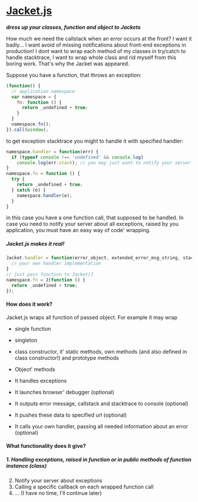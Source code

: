 [Jacket.js](http://jacketjs.org "Project home")
=========

  ***dress up your classes, function and object to Jackets***

How much we need the callstack when an error occurs at the front? I want it badly... I want avoid of missing notifications about front-end exceptions in production!
I dont want to wrap each method of my classes in try/catch to handle stacktrace, I want to wrap whole class and rid myself from this boring work.
That's why the Jacket was appeared.

Suppose you have a function, that throws an exception:
```javascript
(function() {
  // application namespace
  var namespace = {
    fn: function () {
      return _undefined + true;
    }
  }
  namespace.fn();
}).call(window);
```

to get exception stacktrace you might to handle it with specified handler: 
```javascript
namespace.handler = function(err) {
  if (typeof console !== 'undefined' && console.log)
    console.log(err.stack); // you may just want to notify your server about this error    
}
namespace.fn = function () {
  try {
    return _undefined + true;
  } catch (e) {
    namespace.handler(e); 
  }
}
```

in this case you have a one function call, that supposed to be handled. In case you need to notify your server about all exceptions, raised by you application, you must have an easy way of code' wrapping. 
    
    
##### Jacket.js makes it real!

```javascript
Jacket.handler = function(error_object, extended_error_msg_string, stacktace_array, callstack_array) {
  // your own handler implementation
}
// just pass function to Jacket/J
namespace.fn = J(function () {
  return _undefined + true;
});
```

#### How does it work?

Jacket.js wraps all function of passed object. For example it may wrap
 - single function
 - singleton
 - class constructor, it' static methods, own methods (and also defined in class constructor!) and prototype methods
 - Object' methods
 


 - It handles exceptions
 - It launches browser' debugger (optional)
 - It outputs error message, callstack and stacktrace to console (optional)
 - It pushes these data to specified url (optional)
 - It calls your own handler, passing all needed information about an error (optional)


#### What functionality does it give?

##### 1. Handling exceptions, raised in function or in public methods of function instance (class)
 
   


2. Notify your server about exceptions
3. Calling a specific callback on each wrapped function call
4. ... (I have no time, I'll continue later)
